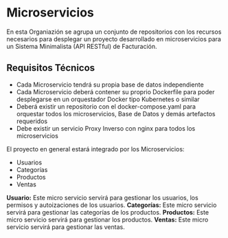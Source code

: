 # Microservicios

En esta Organiazión se agrupa un conjunto de repositorios con los recursos necesarios para desplegar un proyecto desarrollado en microservicios para un Sistema Minimalista (API RESTful) de Facturación.

## Requisitos Técnicos
* Cada Microservicio tendrá su propia base de datos independiente
* Cada Microservicio deberá contener su proprio Dockerfile para poder desplegarse en un orquestador Docker tipo Kubernetes o similar
* Deberá existir un repositorio con el docker-compose.yaml para orquestar todos los microservicios, Base de Datos y demás artefactos requeridos
* Debe existir un servicio Proxy Inverso con nginx para todos los microservicios

El proyecto en general estará integrado por los Microservicios:

* Usuarios
* Categorías
* Productos
* Ventas

**Usuario:** Este micro servicio servirá para gestionar los usuarios, los permisos y autoizaciones de los usuarios.
**Categorías:** Este micro servicio servirá para gestionar las categorías de los productos.
**Productos:** Este micro servicio servirá para gestionar los productos.
**Ventas:** Este micro servicio servirá para gestionar las ventas.


<!--

**Here are some ideas to get you started:**

🙋‍♀️ A short introduction - what is your organization all about?
🌈 Contribution guidelines - how can the community get involved?
👩‍💻 Useful resources - where can the community find your docs? Is there anything else the community should know?
🍿 Fun facts - what does your team eat for breakfast?
🧙 Remember, you can do mighty things with the power of [Markdown](https://docs.github.com/github/writing-on-github/getting-started-with-writing-and-formatting-on-github/basic-writing-and-formatting-syntax)
-->

